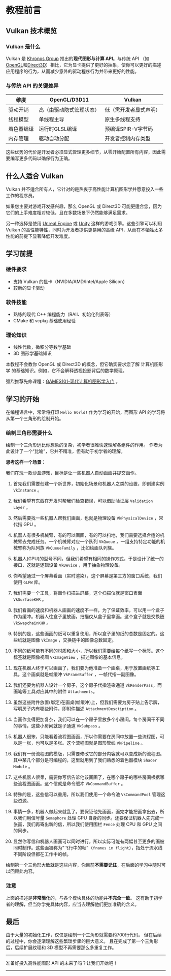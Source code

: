 # **教程前言**

## **Vulkan 技术概览**

### Vulkan 是什么

Vulkan 是 [Khronos Group](https://www.khronos.org/) 推出的**现代图形与计算 API**。与传统 API （如[OpenGL](https://en.wikipedia.org/wiki/OpenGL)和[Direct3D](https://en.wikipedia.org/wiki/Direct3D)）相比，它为显卡提供了更好的抽象，使你可以更好的描述应用程序的行为，从而减少意外的驱动程序行为并带来更好的性能。

### 与传统 API 的关键差异

| 维度            | OpenGL/D3D11          | Vulkan               |
|-----------------|----------------------|----------------------|
| 驱动开销        | 高（由驱动隐式管理状态） | 低（需开发者显式声明） |
| 线程模型        | 单线程主导            | 原生多线程支持        |
| 着色器编译      | 运行时GLSL编译        | 预编译SPIR-V字节码    |
| 内存管理        | 驱动自动分配          | 开发者控制内存类型    |

这些优势的代价是开发者必须显式管理更多细节，从零开始配置所有内容，因此需要编写更多代码以确保行为正确。

## **什么人适合 Vulkan**

 Vulkan 并不适合所有人，它针对的是热衷于高性能计算机图形学并愿意投入一些工作的程序员。

如果您主要对游戏开发感兴趣，那么 OpenGL 或 Direct3D 可能更适合您，因为它们的上手难度相对较低，且在多数场景下仍然能够满足需求。

另一种选择是使用 [Unreal Engine](https://en.wikipedia.org/wiki/Unreal_Engine#Unreal_Engine_4) 或 [Unity](https://en.wikipedia.org/wiki/Unity_(game_engine)) 这样的游戏引擎。这些引擎可以利用 Vulkan 的高性能特性，同时为开发者提供更易用的高级 API，从而在不牺牲太多性能的前提下显著降低开发难度。

## **学习前提**

### 硬件要求
- 支持 Vulkan 的显卡（NVIDIA/AMD/Intel/Apple Silicon）
- 较新的显卡驱动

### 软件技能
- 熟练的现代 C++ 编程能力（RAII、初始化列表等）
- CMake 和 vcpkg 基础使用经验

### 理论知识
- 线性代数，微积分等数学基础
- 3D 图形学基础知识

本教程不会教你 OpenGL 或 Direct3D 的概念，但它确实要求您了解 计算机图形学 的基础知识。例如，它不会解释透视投影背后的数学原理。  

强烈推荐先修课程：[GAMES101-现代计算机图形学入门](https://www.bilibili.com/video/BV1X7411F744) 。  

## **学习的开始**

在编程语言中，常常将打印 `Hello World!` 作为学习的开始，而图形 API 的学习将从第一个三角形的绘制开始。

### 绘制三角形需要什么

绘制一个三角形远比你想象的复杂，初学者很难快速理解各组件的作用。
作者为此设计了一个“比喻”，它并不精准，但有助于初学者的理解。

**思考这样一个场景：**

我们在玩一款沙盒游戏，目标是让一些机器人自动画画并提交画作。

1. 首先我们需要创建一个新世界，初始化场景和机器人之类的设置，即创建实例 `VkInstance` 。

2. 我们希望有东西在开发时帮我们检查错误，可以借助验证层 `Validation Layer` 。

3. 然后需要找一些机器人帮我们画画，也就是物理设备 `VkPhysicalDevice` ，常代指 GPU 。

4. 机器人有很多机械臂，有的可以画画，有的可以扫地，我们需要选择合适的机械臂去完成任务。一个机械臂对应一个队列 `VkQueue` ，一组支持特定功能的机械臂称为队列族 `VkQueueFamily` ，比如绘画队列族。

5. 机器人\(GPU\)的型号不同，但我们希望有相同的操作方式，于是设计了统一的接口，这就是逻辑设备 `VkDevice` ，用于抽象物理设备。

6. 你希望通过一个屏幕看画（实时渲染），这个屏幕是第三方的窗口系统，我们使用 `GLFW` 库。

7. 我们需要一个工具，将画作扫描进屏幕，这个扫描仪就是窗口表面 `VkSurfaceKHR` 。

8. 我们看画的速度和机器人画画的速度不一样，为了保证效率，可以用一个盒子作为缓冲。机器人往盒子里放画，扫描仪从盒子里拿画。这个盒子就是交换链 `VkSwapchainKHR` 。

9. 特别的是，这些画画的纸可以重复使用，所以盒子里的纸的总数是固定的。这些纸就是图像 `VkImage` ，交换链中的图像总数固定。

10. 不同的纸可能有不同的材质和大小，所以我们需要给每个纸写一个标签。这个标签就是图像视图 `VkImageView` ，描述图像的基本信息。

11. 现在机器人终于可以画画了，我们要为他准备一个画桌，用于放置画纸等工具。这个画桌就是帧缓冲 `VkFrameBuffer` ，一帧代指一副图像。

12. 我们还要为机器人设计一个房子，这个房子代指渲染通道 `VkRenderPass`，而画笔等工具对应其中的附件 `Attachments`。

13. 虽然这些附件放置\(绑定\)在画桌\(帧缓冲\)上，但我们需要为房子贴上告示牌，写明房子内有哪些附件，即附件描述 `AttachmentDesctiption` 。 

13. 当画作变得更加复杂，我们可以在一个房子里放多个小房间，每个房间干不同的事情，这些小房间就是子通道 `VkSubpass` 。

14. 机器人很笨，只能看着流程图画画，所以你需要在房间中放置一些流程图，可以是一张，也可以是多张。这个流程图就是图形管线 `VkPipeline` 。

15. 我们有一份流程图的模版，只需要修改它的部分内容就可以变成新的流程图。其中某几个部分是可编程的，这里就用到了我们熟悉的着色器模块 `Shader Module` 。

16. 这些机器人很呆，需要你写信告诉他该画画了，在哪个房子的哪些房间根据哪些流程图画画。这个信就是命令缓冲 `VkCommandBuffer` 。

17. 特殊的是，这些信可以重用，所以我们使用一个命令池 `VkCommandPool` 管理这些资源。

18. 事情一多，机器人做起来就乱了。要保证他先画画，画完才能把画拿出去，所以我们用信号量 `Semaphore` 处理 GPU 自身的同步。还要保证机器人先完成一张画，我们再寄出新的信，所以我们使用围栏 `Fence` 处理 CPU 和 GPU 之间的同步。

19. 显然你写信和机器人画画可以同时进行，所以实际可能有两幅甚至更多的画被同时制作。这些画被称为“飞行中的帧”（`frames in flight`），指处于流水线不同阶段但都在工作中的帧。

绘制第一个三角形大致就是这些内容，你目前**不需要记住**，在后面的学习中随时可以回顾此内容。

### 注意

上面的描述是**非常简化**的，与各个模块具体的功能并**不完全一致**。 这有助于初学者的理解，但当你学完具体内容，应当去理解他们更加准确的含义。

## **最后**

由于大量的初始化工作，仅仅是绘制一个三角形就需要约700行代码。
但在后续的过程中，你会逐渐理解这些繁琐步骤的巨大意义。
且在完成了第一个三角形后，后续扩展纹理和 3D 模型不再需要那么多重复工作。

---

准备好投入高性能图形 API 的未来了吗？让我们开始吧！

---
